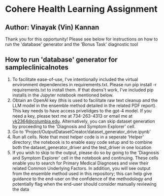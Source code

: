 # Cohere Health Learning Assignment
## Author: Vinayak (Vin) Kannan

Thank you for this opportunity! Please see below for instructions on how to run the 'database' generator and the 'Bonus Task' diagnostic tool

## How to run 'database' generator for sampleclinicalnotes
1. To facilitate ease-of-use, I've intentionally included the virtual environment dependencies in requirements.txt. Please run pip install -r requirements.txt to install them. If that doens't work, I've included pip installs in the Jupyter notebook mentioned below.
2. Obtain an OpenAI key (this is used to facilitate raw text cleanup and the LLM model in the ensemble method detailed in the related PDF report). This key needs to have access privelidges to the gpt-4 model. If you need a key, please text me at 734-263-4313 or email me at vk2364@columbia.edu. Alternatively, you can skip dataset generation by proceeding to the 'Diagnosis and Symptom Explorer' cell.
3. Go to 'Project/OutputDatasetCreator/dataset_generator_drive.ipynb'
4. Run all cells. Note that most helper code is in a seperate 'Helper' directory; the notebook is to enable easy code setup and to combine both the dataset_generator_driver and the test_driver in one location
5. If you wish to skip to the output, please do so by going to the 'Diagnosis and Symptom Explorer' cell in the notebook and continuing. These cells enable you to search for Primary Medical Diagnoses and view their related Common Underlying Factors. In addition, you will see output from the ensemble method used in this repository; this can help give guidance to the end-user on the confidence of the methodology and potentially flag when the end-user should consider manually reviewing the data
